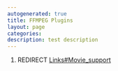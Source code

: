 ```yaml
---
autogenerated: true
title: FFMPEG Plugins
layout: page
categories: 
description: test description
---
```


1.  REDIRECT [Links\#Movie\_support](Links#Movie_support)

